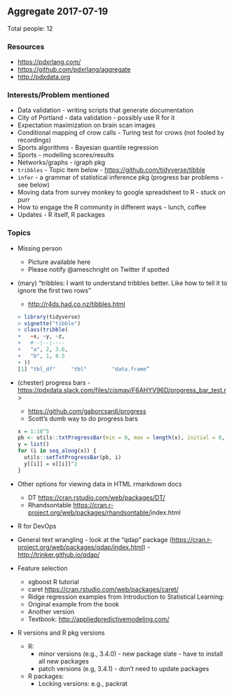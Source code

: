 ## Aggregate 2017-07-19

Total people: 12

### Resources

* <https://pdxrlang.com/>
* <https://github.com/pdxrlang/aggregate>
* <http://pdxdata.org>

### Interests/Problem mentioned

* Data validation - writing scripts that  generate documentation
* City of Portland - data validation - possibly use R for it
* Expectation maximization on brain scan images
* Conditional mapping of crow calls - Turing test for crows (not fooled by recordings)
* Sports algorithms - Bayesian quantile regression
* Sports - modelling scores/results
* Networks/graphs - igraph pkg
* `tribbles` - Topic item below - <https://github.com/tidyverse/tibble>
* `infer` - a grammar of statistical inference pkg (progress bar problems - see below)
* Moving data from survey monkey to google spreadsheet to R - stuck on purr
* How to engage the R community in different ways - lunch, coffee
* Updates - R itself, R packages

### Topics

* Missing person
    * Picture available here
    * Please notify @ameschright on Twitter if spotted
* (mary) 	“tribbles: I want to understand tribbles better. Like how to tell it to ignore the first two rows”
    * <http://r4ds.had.co.nz/tibbles.html>

    ```r
    > library(tidyverse)
    > vignette("tibble")
    > class(tribble(
    +   ~x, ~y, ~z,
    +   #--|--|----
    +   "a", 2, 3.6,
    +   "b", 1, 8.5
    + ))
    [1] "tbl_df"     "tbl"        "data.frame”
    ```

* (chester) progress bars - <https://pdxdata.slack.com/files/cismay/F6AHYV96D/progress_bar_test.r>>
    * <https://github.com/gaborcsardi/progress>
    * Scott’s dumb way to do progress bars

    ```r
    x = 1:10^5
    pb <- utils::txtProgressBar(min = 0, max = length(x), initial = 0, style = 3)
    y = list()
    for (i in seq_along(x)) {
      utils::setTxtProgressBar(pb, i)
      y[[i]] = x[[i]]^2
    }
    ```

* Other options for viewing data in HTML rmarkdown docs
    * DT <https://cran.rstudio.com/web/packages/DT/>
    * Rhandsontable <https://cran.r-project.org/web/packages/rhandsontable/>index.html
* R for DevOps
* General text wrangling - look at the “qdap” package (<https://cran.r-project.org/web/packages/qdap/index.html>) - <http://trinker.github.io/qdap/>
* Feature selection
    * xgboost R tutorial
    * caret <https://cran.rstudio.com/web/packages/caret/>
    * Ridge regression examples from Introduction to Statistical Learning:
    * Original example from the book
    * Another version
    * Textbook:  <http://appliedpredictivemodeling.com/>
* R versions and R pkg versions
    * R:
        * minor versions (e.g., 3.4.0) - new package slate - have to install all new packages
        * patch versions (e.g, 3.4.1) - don’t need to update packages
    * R packages:
        * Locking versions: e.g., packrat


